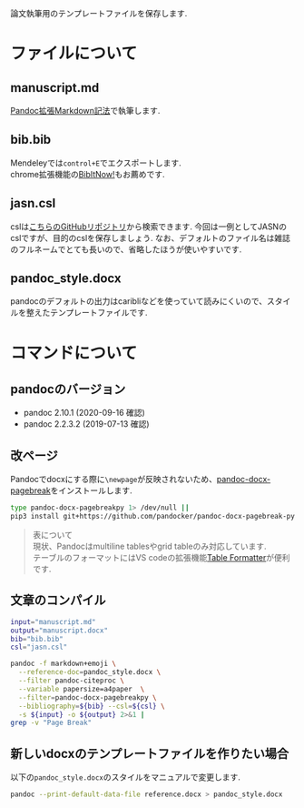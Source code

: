 論文執筆用のテンプレートファイルを保存します. 

# ファイルについて

## manuscript.md

[Pandoc拡張Markdown記法](http://sky-y.github.io/site-pandoc-jp/users-guide/)で執筆します. 

## bib.bib

Mendeleyでは`control+E`でエクスポートします.   
chrome拡張機能の[BibItNow!](https://chrome.google.com/webstore/detail/bibitnow/bmnfikjlonhkoojjfddnlbinkkapmldg)もお薦めです.  

## jasn.csl

cslは[こちらのGitHubリポジトリ](https://github.com/citation-style-language/styles/find/master)から検索できます. 
今回は一例としてJASNのcslですが、目的のcslを保存しましょう. 
なお、デフォルトのファイル名は雑誌のフルネームでとても長いので、省略したほうが使いやすいです. 

## pandoc\_style.docx

pandocのデフォルトの出力はcaribliなどを使っていて読みにくいので、スタイルを整えたテンプレートファイルです. 

# コマンドについて

## pandocのバージョン

* pandoc 2.10.1 (2020-09-16 確認)
* pandoc 2.2.3.2 (2019-07-13 確認)

## 改ページ

Pandocでdocxにする際に`\newpage`が反映されないため、[pandoc-docx-pagebreak](https://github.com/pandocker/pandoc-docx-pagebreak-py)をインストールします. 

``` sh
type pandoc-docx-pagebreakpy 1> /dev/null ||
pip3 install git+https://github.com/pandocker/pandoc-docx-pagebreak-py
```

> 表について  
> 現状、Pandocはmultiline tablesやgrid tableのみ対応しています.  
> テーブルのフォーマットにはVS codeの拡張機能[Table Formatter](https://marketplace.visualstudio.com/items?itemName=shuworks.vscode-table-formatter)が便利です.  

## 文章のコンパイル

``` bash
input="manuscript.md"
output="manuscript.docx"
bib="bib.bib"
csl="jasn.csl"

pandoc -f markdown+emoji \
  --reference-doc=pandoc_style.docx \
  --filter pandoc-citeproc \
  --variable papersize=a4paper  \
  --filter=pandoc-docx-pagebreakpy \
  --bibliography=${bib} --csl=${csl} \
  -s ${input} -o ${output} 2>&1 |
grep -v "Page Break"
```

## 新しいdocxのテンプレートファイルを作りたい場合

以下の`pandoc_style.docx`のスタイルをマニュアルで変更します. 

``` bash
pandoc --print-default-data-file reference.docx > pandoc_style.docx
```